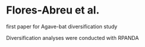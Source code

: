 # Flores-Abreu et al. 
first paper for Agave-bat diversification study

Diversification analyses were conducted with RPANDA 